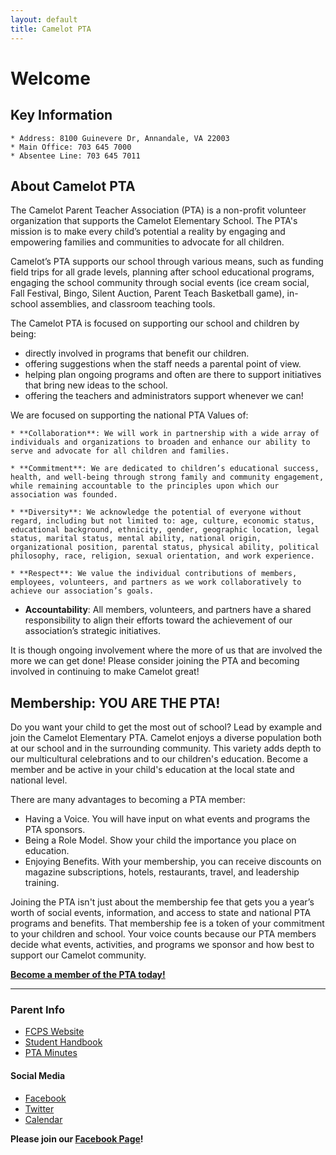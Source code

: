 ```yaml
---
layout: default
title: Camelot PTA
---
```


# Welcome

## Key Information
    * Address: 8100 Guinevere Dr, Annandale, VA 22003
    * Main Office: 703 645 7000
    * Absentee Line: 703 645 7011

## About Camelot PTA

The Camelot Parent Teacher Association (PTA) is a non-profit volunteer organization that supports the Camelot Elementary School. The PTA's mission is to make every child’s potential a reality by engaging and empowering families and communities to advocate for all children. 

Camelot’s PTA supports our school through various means, such as funding field trips for all grade levels, planning after school educational programs, engaging the school community through social events (ice cream social, Fall Festival, Bingo, Silent Auction, Parent Teach Basketball game), in-school assemblies, and classroom teaching tools.

The Camelot PTA is focused on supporting our school and children by being:
* directly involved in programs that benefit our children.
* offering suggestions when the staff needs a parental point of view.
* helping plan ongoing programs and often are there to support initiatives that bring new ideas to the school.
* offering the teachers and administrators support whenever we can!

We are focused on supporting the national PTA Values of: 

    * **Collaboration**: We will work in partnership with a wide array of individuals and organizations to broaden and enhance our ability to serve and advocate for all children and families.

    * **Commitment**: We are dedicated to children’s educational success, health, and well-being through strong family and community engagement, while remaining accountable to the principles upon which our association was founded.

    * **Diversity**: We acknowledge the potential of everyone without regard, including but not limited to: age, culture, economic status, educational background, ethnicity, gender, geographic location, legal status, marital status, mental ability, national origin, organizational position, parental status, physical ability, political philosophy, race, religion, sexual orientation, and work experience.

    * **Respect**: We value the individual contributions of members, employees, volunteers, and partners as we work collaboratively to achieve our association’s goals.
* **Accountability**: All members, volunteers, and partners have a shared responsibility to align their efforts toward the achievement of our association’s strategic initiatives.

It is though ongoing involvement where the more of us that are involved the more we can get done! Please consider joining the PTA and becoming involved in continuing to make Camelot great!

## Membership: YOU ARE THE PTA! 

Do you want your child to get the most out of school? Lead by example and join the Camelot Elementary PTA. Camelot enjoys a diverse population both at our school and in the surrounding community. This variety adds depth to our multicultural celebrations and to our children's education. Become a member and be active in your child's education at the local state and national level.

There are many advantages to becoming a PTA member:
* Having a Voice. You will have input on what events and programs the PTA sponsors.
* Being a Role Model. Show your child the importance you place on education.
* Enjoying Benefits. With your membership, you can receive discounts on magazine subscriptions, hotels, restaurants, travel, and leadership training.

Joining the PTA isn't just about the membership fee that gets you a year’s worth of social events, information, and access to state and national PTA programs and benefits. That membership fee is a token of your commitment to your children and school. Your voice counts because our PTA members decide what events, activities, and programs we sponsor and how best to support our Camelot community. 

**[Become a member of the PTA today!](/sign-up)**

-----------------------------

### Parent Info
* [FCPS Website](http://www.fcps.edu/CamelotES/)
* [Student Handbook](https://drive.google.com/file/d/0B08CHuPjOEKWdXBvVHg5UFNuYlE/view)
* [PTA Minutes](https://drive.google.com/folderview?id=0B08CHuPjOEKWRndSNDQ5V1BPS2c&usp=sharing)

#### Social Media
* [Facebook](http://www.facebook.com/camelotpta)
* [Twitter](http://twitter.com/camelotPTA)
* [Calendar](https://calendar.google.com/calendar/embed?src=camelot.elementary.pta%40gmail.com&ctz=America/New_York)

**Please join our [Facebook Page](http://www.facebook.com/camelotpta)!**
